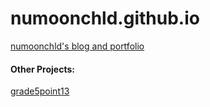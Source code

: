 # numoonchld.github.io

[numoonchld's blog and portfolio](https://numoonchld.github.io)
 


#### Other Projects:

[grade5point13](https://grade5point13.herokuapp.com)
